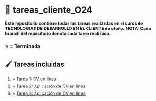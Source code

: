 # 🌌 tareas_cliente_O24

**Este repositorio contiene todas las tareas realizadas en el curos de TECNOLOGIAS DE DESARROLLO EN EL CLIENTE de otoño.**
**NOTA: Cada branch del repositorio denota cada tarea realizada.**
### ⭐️ = Terminada

## 🖌️ Tareas incluidas
1. ⭐️ [Tarea 1: CV en línea](https://github.com/URSUS32/tareas_cliente_O24/tree/tarea1)
2. ⭐️ [Tarea 2: Aplicación de CV en línea](https://github.com/URSUS32/tareas_cliente_O24/tree/tarea2)
3. ⭐️ [Tarea 3: Aplicación de CV en línea](https://github.com/URSUS32/tareas_cliente_O24/tree/tarea3)
